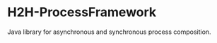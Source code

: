 H2H-ProcessFramework
====================

Java library for asynchronous and synchronous process composition.
